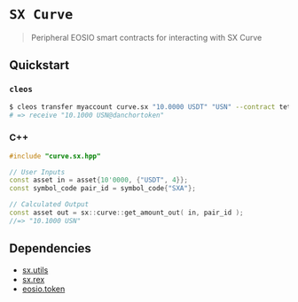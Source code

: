 # **`SX Curve`**

> Peripheral EOSIO smart contracts for interacting with SX Curve

## Quickstart

### `cleos`

```bash
$ cleos transfer myaccount curve.sx "10.0000 USDT" "USN" --contract tethertether
# => receive "10.1000 USN@danchortoken"
```

### C++

```c++
#include "curve.sx.hpp"

// User Inputs
const asset in = asset{10'0000, {"USDT", 4}};
const symbol_code pair_id = symbol_code{"SXA"};

// Calculated Output
const asset out = sx::curve::get_amount_out( in, pair_id );
//=> "10.1000 USN"
```

## Dependencies

- [sx.utils](https://github.com/stableex/sx.utils)
- [sx.rex](https://github.com/stableex/sx.rex)
- [eosio.token](https://github.com/EOSIO/eosio.contracts)